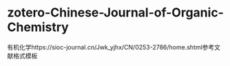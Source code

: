 # zotero-Chinese-Journal-of-Organic-Chemistry
有机化学https://sioc-journal.cn/Jwk_yjhx/CN/0253-2786/home.shtml参考文献格式模板
